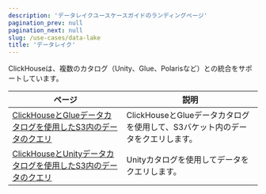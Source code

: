 ```yaml
---
description: 'データレイクユースケースガイドのランディングページ'
pagination_prev: null
pagination_next: null
slug: /use-cases/data-lake
title: 'データレイク'
---
```


ClickHouseは、複数のカタログ（Unity、Glue、Polarisなど）との統合をサポートしています。

| ページ | 説明 |
|-----|-----|
| [ClickHouseとGlueデータカタログを使用したS3内のデータのクエリ](/use-cases/data-lake/glue-catalog) | ClickHouseとGlueデータカタログを使用して、S3バケット内のデータをクエリします。 |
| [ClickHouseとUnityデータカタログを使用したS3内のデータのクエリ](/use-cases/data-lake/unity-catalog) | Unityカタログを使用してデータをクエリします。 |
